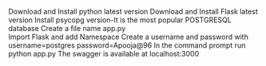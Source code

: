 Download and Install python latest version
Download and Install Flask latest version 
Install psycopg version-It is the most popular POSTGRESQL database
Create a file name app.py     
Import Flask and add Namespace
Create a username and password with username=postgres password=Apooja@96 
In the command prompt run python app.py 
The swagger is available at localhost:3000